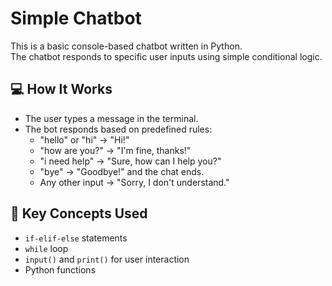 # Simple Chatbot

This is a basic console-based chatbot written in Python.  
The chatbot responds to specific user inputs using simple conditional logic.

## 💻 How It Works

- The user types a message in the terminal.
- The bot responds based on predefined rules:
  - "hello" or "hi" → "Hi!"
  - "how are you?" → "I'm fine, thanks!"
  - "i need help" → "Sure, how can I help you?"
  - "bye" → "Goodbye!" and the chat ends.
  - Any other input → "Sorry, I don't understand."

## 🔑 Key Concepts Used

- `if-elif-else` statements
- `while` loop
- `input()` and `print()` for user interaction
- Python functions

